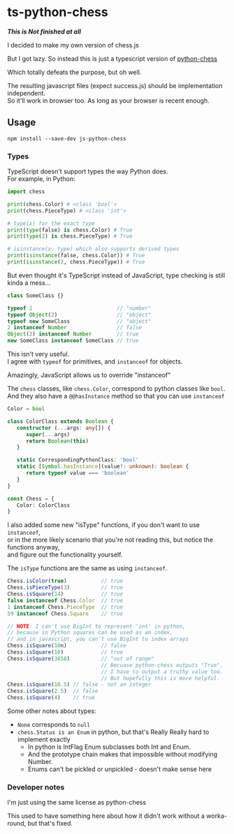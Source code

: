 
# ts-python-chess

***This is Not finished at all***

I decided to make my own version of chess.js

But I got lazy. So instead this is just a typescript version of [python-chess](https://github.com/niklasf/python-chess)

Which totally defeats the purpose, but oh well.

The resulting javascript files (expect success.js) should be implementation independent.  
So it'll work in browser too. As long as your browser is recent enough.

## Usage

```npm install --save-dev js-python-chess```

### Types

TypeScript doesn't support types the way Python does.  
For example, in Python:

```python
import chess

print(chess.Color) # <class 'bool'>
print(chess.PieceType) # <class 'int'>

# type(x) for the exact type
print(type(false) is chess.Color) # True
print(type(2) is chess.PieceType) # True

# isinstance(x, type) which also supports derived types
print(isinstance(false, chess.Color)) # True
print(isinstance(2, chess.PieceType)) # True
```

But even thought it's TypeScript instead of JavaScript, type checking is still kinda a mess...

```typescript
class SomeClass {}

typeof 2                           // "number"
typeof Object(2)                   // "object"
typeof new SomeClass               // "object"
2 instanceof Number                // false
Object(2) instanceof Number        // true
new SomeClass instanceof SomeClass // true
```

This isn't very useful.  
I agree with ```typeof``` for primitives, and ```instanceof``` for objects.

Amazingly, JavaScript allows us to override "instanceof"

The ```chess``` classes, like ```chess.Color```, correspond to python classes like ```bool```.  
And they also have a ```@@hasInstance``` method so that you can use ```instanceof```

```python
Color = bool
```

```typescript
class ColorClass extends Boolean {
   constructor (...args: any[]) {
      super(...args)
      return Boolean(this)
   }

   static CorrespondingPythonClass: 'bool'
   static [Symbol.hasInstance](value?: unknown): boolean {
      return typeof value === 'boolean'
   }
}

const Chess = {
   Color: ColorClass
}
```

I also added some new "isType" functions, if you don't want to use ```instanceof```,  
or in the more likely scenario that you're not reading this, but notice the functions anyway,  
and figure out the functionality yourself.

The ```isType``` functions are the same as using ```instanceof```.

```typescript
Chess.isColor(true)           // true
Chess.isPieceType(3)          // true
Chess.isSquare(14)            // true
false instanceof Chess.Color  // true
1 instanceof Chess.PieceType  // true
59 instanceof Chess.Square    // true

// NOTE: I can't use BigInt to represent 'int' in python,
// because in Python squares can be used as an index,
// and in javascript, you can't use BigInt to index arrays
Chess.isSquare(10n)           // false
Chess.isSquare(10)            // true
Chess.isSquare(3858)          // "out of range"
                              // Becuase python-chess outputs "True".
                              // I have to output a truthy value too.
                              // But hopefully this is more helpful.
Chess.isSquare(10.5) // false - not an integer
Chess.isSquare(2.5)  // false
Chess.isSquare(4)    // true
```

Some other notes about types:

* ```None``` corresponds to ```null```
* ```chess.Status is an Enum``` in python, but that's Really Really hard to implement exactly
  * In python is IntFlag Enum subclasses both Int and Enum.
  * And the prototype chain makes that impossible without modifying Number.
  * Enums can't be pickled or unpickled - doesn't make sense here

### Developer notes

I'm just using the same license as python-chess

This used to have something here about how it didn't work without a worka-round, but that's fixed.
